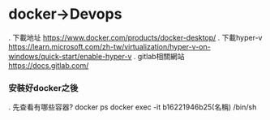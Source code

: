 # docker->Devops
. 下載地址
https://www.docker.com/products/docker-desktop/
. 下載hyper-v
https://learn.microsoft.com/zh-tw/virtualization/hyper-v-on-windows/quick-start/enable-hyper-v
. gitlab相關網站
https://docs.gitlab.com/
### 安裝好docker之後
. 先查看有哪些容器? docker ps 
docker exec -it b16221946b25(名稱) /bin/sh
